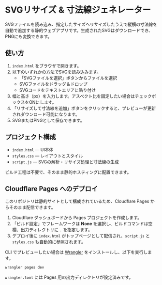 # SVGリサイズ & 寸法線ジェネレーター

SVGファイルを読み込み、指定したサイズへリサイズしたうえで縦横の寸法線を自動で追加する静的ウェブアプリです。生成されたSVGはダウンロードでき、PNGにも変換できます。

## 使い方

1. `index.html` をブラウザで開きます。
2. 以下のいずれかの方法でSVGを読み込みます。
   - 「SVGファイルを選択」ボタンからファイルを選択
   - SVGファイルをドラッグ＆ドロップ
   - SVGコードをテキストエリアに貼り付け
3. 幅と高さ（px）を入力します。アスペクト比を固定したい場合はチェックボックスをONにします。
4. 「リサイズして寸法線を追加」ボタンをクリックすると、プレビューが更新されダウンロード可能になります。
5. SVGまたはPNGとして保存できます。

## プロジェクト構成

- `index.html` — UI本体
- `styles.css` — レイアウトとスタイル
- `script.js` — SVGの解析・リサイズ処理と寸法線の生成

ビルド工程は不要で、そのまま静的ホスティングに配置できます。

## Cloudflare Pages へのデプロイ

このリポジトリは静的サイトとして構成されているため、Cloudflare Pages からそのまま配信できます。

1. Cloudflare ダッシュボードから Pages プロジェクトを作成します。
2. 「ビルド設定」でフレームワークは **None** を選択し、ビルドコマンドは空欄、出力ディレクトリに `.` を指定します。
3. デプロイ後に `index.html` がトップページとして配信され、`script.js` と `styles.css` も自動的に参照されます。

CLI でプレビューしたい場合は [Wrangler](https://developers.cloudflare.com/workers/wrangler/install-and-update/) をインストールし、以下を実行します。

```bash
wrangler pages dev
```

`wrangler.toml` には Pages 用の出力ディレクトリが設定済みです。
